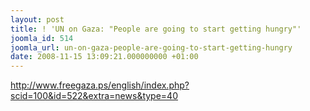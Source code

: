 ```yaml
---
layout: post
title: ! 'UN on Gaza: "People are going to start getting hungry"'
joomla_id: 514
joomla_url: un-on-gaza-people-are-going-to-start-getting-hungry
date: 2008-11-15 13:09:21.000000000 +01:00
---
```

<p><a href="http://www.freegaza.ps/english/index.php?scid=100&id=522&extra=news&type=40">http://www.freegaza.ps/english/index.php?scid=100&id=522&extra=news&type=40</a></p>
